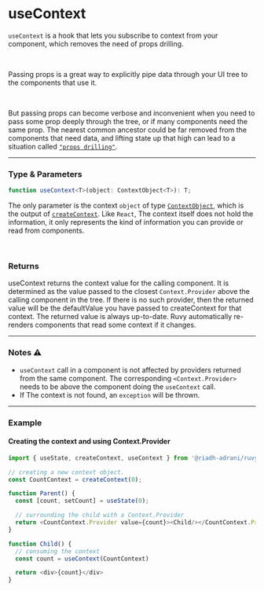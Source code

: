 # useContext

`useContext` is a hook that lets you subscribe to context from your component, which removes the need of props drilling.

<br/>

Passing props is a great way to explicitly pipe data through your UI tree to the components that use it.

<br/>

But passing props can become verbose and inconvenient when you need to pass some prop deeply through the tree, or if many components need the same prop. The nearest common ancestor could be far removed from the components that need data, and lifting state up that high can lead to a situation called [`"props drilling"`](https://react.dev/learn/passing-data-deeply-with-context#the-problem-with-passing-props).

<hr/>

### Type & Parameters

```ts
function useContext<T>(object: ContextObject<T>): T;
```

The only parameter is the context `object` of type [`ContextObject`](/docs/types#contextobject), which is the output of [`createContext`](/docs/api/createContext). Like `React`, The context itself does not hold the information, it only represents the kind of information you can provide or read from components.

<br/>

### Returns

useContext returns the context value for the calling component. It is determined as the value passed to the closest `Context.Provider` above the calling component in the tree. If there is no such provider, then the returned value will be the defaultValue you have passed to createContext for that context. The returned value is always up-to-date. Ruvy automatically re-renders components that read some context if it changes.

<hr/>

### Notes ⚠️

- `useContext` call in a component is not affected by providers returned from the same component. The corresponding `<Context.Provider>` needs to be above the component doing the `useContext` call.
- If The context is not found, an `exception` will be thrown.

<hr/>

### Example

#### Creating the context and using Context.Provider

```ts
import { useState, createContext, useContext } from '@riadh-adrani/ruvy';

// creating a new context object.
const CountContext = createContext(0);

function Parent() {
  const [count, setCount] = useState(0);

  // surrounding the child with a Context.Provider
  return <CountContext.Provider value={count}><Child/></CountContext.Provider/>
}

function Child() {
  // consuming the context
  const count = useContext(CountContext)

  return <div>{count}</div>
}
```
